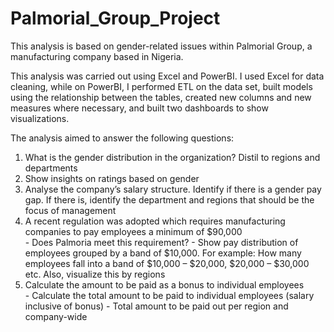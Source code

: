 # Palmorial_Group_Project
This analysis is based on gender-related issues within Palmorial Group, a manufacturing company based in Nigeria.

This analysis was carried out using Excel and PowerBI. I used Excel for data cleaning, while on PowerBI, I performed ETL on the data set, built models using the relationship between the tables, created new columns and new measures where necessary, and built two dashboards to show visualizations.

The analysis aimed to answer the following questions:

<ol>
   <li>What is the gender distribution in the organization? Distil to
regions and departments</li>
  <li>Show insights on ratings based on gender</li>
  <li>Analyse the company’s salary structure. Identify if there is a
gender pay gap. If there is, identify the department and
regions that should be the focus of management</li>
  <li>A recent regulation was adopted which requires
manufacturing companies to pay employees a minimum of
$90,000</li>
- Does Palmoria meet this requirement?
- Show pay distribution of employees grouped by a band of
$10,000. For example: How many employees fall into a band of
$10,000 – $20,000, $20,000 – $30,000 etc. Also, visualize this
by regions
<li> Calculate the amount to be paid as a bonus to individual
employees</li>
- Calculate the total amount to be paid to individual employees
(salary inclusive of bonus)
- Total amount to be paid out per region and company-wide


